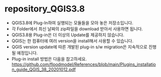 # repository_QGIS3.8
* QGIS3.8에 Plug-In하여 실행되는 모듈들을 모아 놓은 저장소입니다. <br/>  
* 각 Folder에서 최신 날짜의 zip파일을 download 받아서 사용하면 됩니다. <br/>  
* QGIS3.8용 Plug-in은 더 이상의 Update를 제공하지 않습니다. <br/>
* QGIS는 한 컴퓨터에 여러 version을 install해서 사용할 수 있습니다. <br/>
* QGIS version update에 따른 개발된 plug-in s/w migration은 지속적으로 진행될 예정입니다. <br/> 
* Plug-in install 방법은 다음을 참고하세요. https://github.com/floodmodel/References/blob/main/Plugins_installation_guide_QGIS_38_20201012.pdf   
